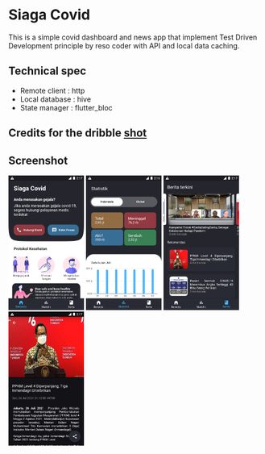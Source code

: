 # Siaga Covid

This is a simple covid dashboard and news app that implement Test Driven Development principle by reso coder with API and local data caching.

## Technical spec
- Remote client : http
- Local database : hive
- State manager : flutter_bloc

## Credits for the dribble [shot](https://dribbble.com/shots/11015463-Covid-19-App-Free)
## Screenshot
<div>
<img src="https://raw.githubusercontent.com/wahyudotdev/siaga_covid/main/screenshot/home_page.png" width=150>
<img src="https://raw.githubusercontent.com/wahyudotdev/siaga_covid/main/screenshot/statistic_page.png" width=150>
<img src="https://raw.githubusercontent.com/wahyudotdev/siaga_covid/main/screenshot/news_page.png" width=150>
<img src="https://raw.githubusercontent.com/wahyudotdev/siaga_covid/main/screenshot/detail_news_page.png" width=150></div>
